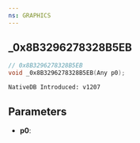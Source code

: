 ```yaml
---
ns: GRAPHICS
---
```

## _0x8B3296278328B5EB

```c
// 0x8B3296278328B5EB
void _0x8B3296278328B5EB(Any p0);
```

```
NativeDB Introduced: v1207
```

## Parameters
* **p0**:
